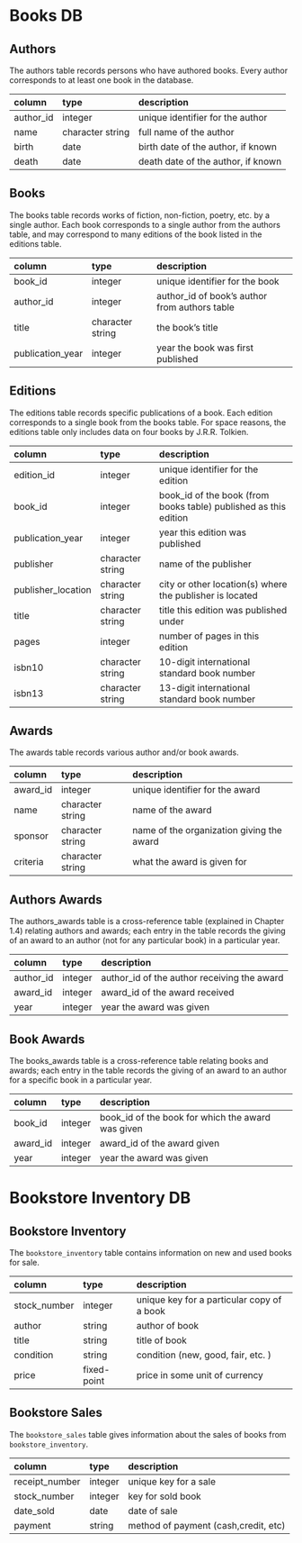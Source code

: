 # Books DB 

## Authors 

The authors table records persons who have authored books. Every author corresponds to at least one book in the database.

| column | type | description |
| :--- | :---- | :---- | 
| author_id | integer | unique identifier for the author | 
| name | character string | full name of the author | 
| birth | date | birth date of the author, if known | 
| death | date | death date of the author, if known |

## Books 

The books table records works of fiction, non-fiction, poetry, etc. by a single author. Each book corresponds to a single author from the authors table, and may correspond to many editions of the book listed in the editions table.

| column | type | description | 
| :---| :---- | :---- | 
| book_id | integer | unique identifier for the book |
| author_id | integer | author_id of book’s author from authors table | 
| title | character string | the book’s title |
| publication_year | integer | year the book was first published | 

## Editions 

The editions table records specific publications of a book. Each edition corresponds to a single book from the books table. For space reasons, the editions table only includes data on four books by J.R.R. Tolkien.

| column | type | description | 
| :---- | :----- | :---- |
| edition_id | integer | unique identifier for the edition |
| book_id | integer | book_id of the book (from books table) published as this edition |
| publication_year | integer | year this edition was published |
| publisher | character string | name of the publisher | 
| publisher_location | character string | city or other location(s) where the publisher is located |
| title | character string | title this edition was published under | 
| pages | integer | number of pages in this edition |
| isbn10 | character string | 10-digit international standard book number |
| isbn13 | character string | 13-digit international standard book number | 

## Awards 

The awards table records various author and/or book awards.

| column | type | description | 
| :--- | :--- | :--- |
| award_id | integer | unique identifier for the award | 
| name | character string | name of the award | 
| sponsor | character string | name of the organization giving the award | 
| criteria | character string | what the award is given for |

## Authors Awards 

The authors_awards table is a cross-reference table (explained in Chapter 1.4) relating authors and awards; each entry in the table records the giving of an award to an author (not for any particular book) in a particular year.

| column | type | description | 
| :--- | :---- | :----- |
| author_id | integer | author_id of the author receiving the award |
| award_id | integer | award_id of the award received |
| year | integer | year the award was given |

## Book Awards 

The books_awards table is a cross-reference table relating books and awards; each entry in the table records the giving of an award to an author for a specific book in a particular year.

| column | type | description |
| :---- | :---- | :--- |
| book_id | integer | book_id of the book for which the award was given |
| award_id  | integer | award_id of the award given | 
| year | integer | year the award was given | 

# Bookstore Inventory DB

## Bookstore Inventory

The `bookstore_inventory` table contains information on new and used books for sale.

| column | type | description |
| :---- | :---- | :--- |
| stock_number | integer | unique key for a particular copy of a book | 
| author | string | author of book |
| title | string | title of book | 
| condition | string | condition (new, good, fair, etc. ) | 
| price | fixed-point | price in some unit of currency | 

## Bookstore Sales

The `bookstore_sales` table gives information about the sales of books from `bookstore_inventory`.

| column | type | description |
| :---- | :---- | :--- |
| receipt_number | integer | unique key for a sale | 
| stock_number | integer | key for sold book  | 
| date_sold | date | date of sale | 
| payment | string | method of payment (cash,credit, etc) | 


